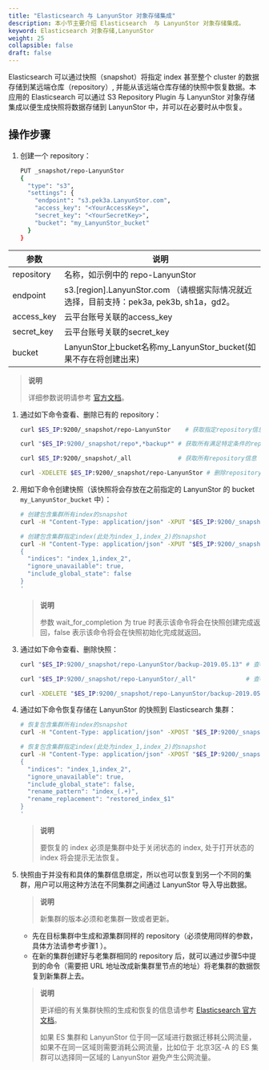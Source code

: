 ```yaml
---
title: "Elasticsearch 与 LanyunStor 对象存储集成"
description: 本小节主要介绍 Elasticsearch  与 LanyunStor 对象存储集成。
keyword: Elasticsearch 对象存储,LanyunStor
weight: 25
collapsible: false
draft: false
---
```


Elasticsearch 可以通过快照（snapshot）将指定 index 甚至整个 cluster 的数据存储到某远端仓库（repository）, 并能从该远端仓库存储的快照中恢复数据。本应用的 Elasticsearch 可以通过 S3 Repository Plugin 与 LanyunStor 对象存储集成以便生成快照将数据存储到 LanyunStor 中，并可以在必要时从中恢复。

## 操作步骤

1. 创建一个 repository：

   ```bash
   PUT _snapshot/repo-LanyunStor
   {
     "type": "s3",
     "settings": {
       "endpoint": "s3.pek3a.LanyunStor.com",
       "access_key": "<YourAccessKey>",
       "secret_key": "<YourSecretKey>",
       "bucket": "my_LanyunStor_bucket"
     }
   }
   ```

| 参数       | 说明                                                         |
| ---------- | ------------------------------------------------------------ |
| repository | 名称，如示例中的 repo-LanyunStor                             |
| endpoint   | s3.[region].LanyunStor.com （请根据实际情况就近选择，目前支持：pek3a, pek3b, sh1a，gd2。 |
| access_key | 云平台账号关联的access_key                                   |
| secret_key | 云平台账号关联的secret_key                                   |
| bucket     | LanyunStor上bucket名称my_LanyunStor_bucket(如果不存在将创建出来) |

> **说明**
>
> 详细参数说明请参考 [官方文档](https://www.elastic.co/guide/en/elasticsearch/plugins/current/repository-s3-client.html)。

1. 通过如下命令查看、删除已有的 repository：

   ```bash
   curl $ES_IP:9200/_snapshot/repo-LanyunStor    # 获取指定repository信息
   
   curl "$ES_IP:9200/_snapshot/repo*,*backup*" # 获取所有满足特定条件的repository信息
   
   curl $ES_IP:9200/_snapshot/_all             # 获取所有repository信息
   
   curl -XDELETE $ES_IP:9200/_snapshot/repo-LanyunStor # 删除repository
   ```

2. 用如下命令创建快照（该快照将会存放在之前指定的 LanyunStor 的 bucket  `my_LanyunStor_bucket` 中）：

   ```bash
   # 创建包含集群所有index的snapshot
   curl -H "Content-Type: application/json" -XPUT "$ES_IP:9200/_snapshot/repo-LanyunStor/backup-2019.05.13?wait_for_completion=true"
   
   # 创建包含集群指定index(此处为index_1,index_2)的snapshot
   curl -H "Content-Type: application/json" -XPUT "$ES_IP:9200/_snapshot/repo-LanyunStor/backup-2019.05.13?wait_for_completion=true" -d'
   {
     "indices": "index_1,index_2",
     "ignore_unavailable": true,
     "include_global_state": false
   }
   '
   ```

   > **说明**
   >
   > 参数 wait_for_completion 为 true 时表示该命令将会在快照创建完成返回，false 表示该命令将会在快照初始化完成就返回。

3. 通过如下命令查看、删除快照：

   ```bash
   curl "$ES_IP:9200/_snapshot/repo-LanyunStor/backup-2019.05.13" # 查看指定repository中某snapshot信息
   
   curl "$ES_IP:9200/_snapshot/repo-LanyunStor/_all"              # 查看指定repository中所有snapshot信息
   
   curl -XDELETE "$ES_IP:9200/_snapshot/repo-LanyunStor/backup-2019.05.13" # 删除snapshot
   ```

4. 通过如下命令恢复存储在 LanyunStor 的快照到 Elasticsearch 集群：

   ```bash
   # 恢复包含集群所有index的snapshot
   curl -H "Content-Type: application/json" -XPOST "$ES_IP:9200/_snapshot/repo-LanyunStor/backup-2019.05.13/_restore"
   
   # 恢复包含集群指定index(此处为index_1,index_2)的snapshot
   curl -H "Content-Type: application/json" -XPOST "$ES_IP:9200/_snapshot/repo-LanyunStor/backup-2019.05.13/_restore" -d'
   {
     "indices": "index_1,index_2",
     "ignore_unavailable": true,
     "include_global_state": false,
     "rename_pattern": "index_(.+)",
     "rename_replacement": "restored_index_$1"
   }
   '
   ```

   > **说明**
   >
   > 要恢复的 index 必须是集群中处于关闭状态的 index, 处于打开状态的 index 将会提示无法恢复。

5. 快照由于并没有和具体的集群信息绑定，所以也可以恢复到另一个不同的集群，用户可以用这种方法在不同集群之间通过 LanyunStor 导入导出数据。

   > **说明**
   >
   > 新集群的版本必须和老集群一致或者更新。

   - 先在目标集群中生成和源集群同样的 repository（必须使用同样的参数，具体方法请参考步骤1 ）。
   - 在新的集群创建好与老集群相同的 repository 后，就可以通过步骤5中提到的命令（需要把 URL 地址改成新集群里节点的地址）将老集群的数据恢复到新集群上去。

   > **说明**
   >
   > 更详细的有关集群快照的生成和恢复的信息请参考 [Elasticsearch 官方文档](https://www.elastic.co/guide/en/elasticsearch/reference/master/modules-snapshots.html)。
   >
   > 如果 ES 集群和 LanyunStor 位于同一区域进行数据迁移耗公网流量，如果不在同一区域则需要消耗公网流量，比如位于 北京3区-A 的 ES 集群可以选择同一区域的 LanyunStor 避免产生公网流量。
